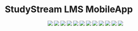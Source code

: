 # StudyStream LMS MobileApp

<p align="center">
  
<img src="Images/1.png" width="fix" height="fix">
<img src="Images/2.png" width="fix" height="fix">
<img src="Images/3.png" width="fix" height="fix">
<img src="Images/4.png" width="fix" height="fix">
<img src="Images/5.png" width="fix" height="fix">
<img src="Images/6.png" width="fix" height="fix">
<img src="Images/7.png" width="fix" height="fix">
<img src="Images/8.png" width="fix" height="fix">
<img src="Images/9.png" width="fix" height="fix">
<img src="Images/10.png" width="fix" height="fix">
<img src="Images/11.png" width="fix" height="fix">
<img src="Images/13.png" width="fix" height="fix">


</p>
